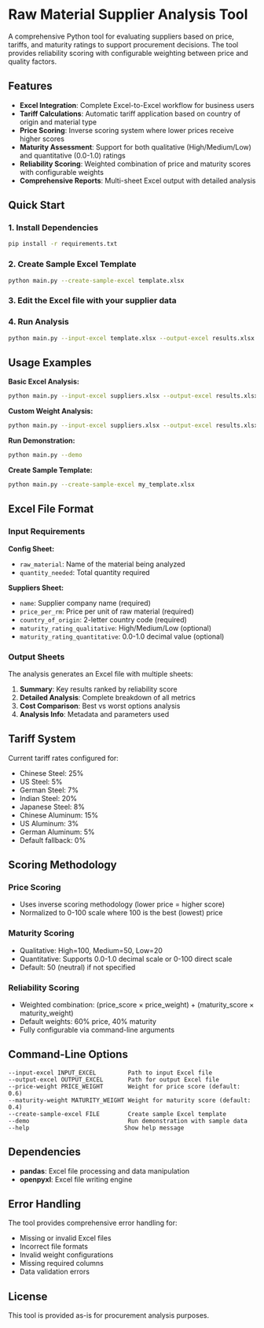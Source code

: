 # Raw Material Supplier Analysis Tool

A comprehensive Python tool for evaluating suppliers based on price, tariffs, and maturity ratings to support procurement decisions. The tool provides reliability scoring with configurable weighting between price and quality factors.

## Features

- **Excel Integration**: Complete Excel-to-Excel workflow for business users
- **Tariff Calculations**: Automatic tariff application based on country of origin and material type
- **Price Scoring**: Inverse scoring system where lower prices receive higher scores
- **Maturity Assessment**: Support for both qualitative (High/Medium/Low) and quantitative (0.0-1.0) ratings
- **Reliability Scoring**: Weighted combination of price and maturity scores with configurable weights
- **Comprehensive Reports**: Multi-sheet Excel output with detailed analysis

## Quick Start

### 1. Install Dependencies
```bash
pip install -r requirements.txt
```

### 2. Create Sample Excel Template
```bash
python main.py --create-sample-excel template.xlsx
```

### 3. Edit the Excel file with your supplier data

### 4. Run Analysis
```bash
python main.py --input-excel template.xlsx --output-excel results.xlsx
```

## Usage Examples

**Basic Excel Analysis:**
```bash
python main.py --input-excel suppliers.xlsx --output-excel results.xlsx
```

**Custom Weight Analysis:**
```bash
python main.py --input-excel suppliers.xlsx --output-excel results.xlsx --price-weight 0.7 --maturity-weight 0.3
```

**Run Demonstration:**
```bash
python main.py --demo
```

**Create Sample Template:**
```bash
python main.py --create-sample-excel my_template.xlsx
```

## Excel File Format

### Input Requirements

**Config Sheet:**
- `raw_material`: Name of the material being analyzed
- `quantity_needed`: Total quantity required

**Suppliers Sheet:**
- `name`: Supplier company name (required)
- `price_per_rm`: Price per unit of raw material (required)
- `country_of_origin`: 2-letter country code (required)
- `maturity_rating_qualitative`: High/Medium/Low (optional)
- `maturity_rating_quantitative`: 0.0-1.0 decimal value (optional)

### Output Sheets

The analysis generates an Excel file with multiple sheets:

1. **Summary**: Key results ranked by reliability score
2. **Detailed Analysis**: Complete breakdown of all metrics
3. **Cost Comparison**: Best vs worst options analysis
4. **Analysis Info**: Metadata and parameters used

## Tariff System

Current tariff rates configured for:
- Chinese Steel: 25%
- US Steel: 5%
- German Steel: 7%
- Indian Steel: 20%
- Japanese Steel: 8%
- Chinese Aluminum: 15%
- US Aluminum: 3%
- German Aluminum: 5%
- Default fallback: 0%

## Scoring Methodology

### Price Scoring
- Uses inverse scoring methodology (lower price = higher score)
- Normalized to 0-100 scale where 100 is the best (lowest) price

### Maturity Scoring
- Qualitative: High=100, Medium=50, Low=20
- Quantitative: Supports 0.0-1.0 decimal scale or 0-100 direct scale
- Default: 50 (neutral) if not specified

### Reliability Scoring
- Weighted combination: (price_score × price_weight) + (maturity_score × maturity_weight)
- Default weights: 60% price, 40% maturity
- Fully configurable via command-line arguments

## Command-Line Options

```
--input-excel INPUT_EXCEL         Path to input Excel file
--output-excel OUTPUT_EXCEL       Path for output Excel file
--price-weight PRICE_WEIGHT       Weight for price score (default: 0.6)
--maturity-weight MATURITY_WEIGHT Weight for maturity score (default: 0.4)
--create-sample-excel FILE        Create sample Excel template
--demo                            Run demonstration with sample data
--help                           Show help message
```

## Dependencies

- **pandas**: Excel file processing and data manipulation
- **openpyxl**: Excel file writing engine

## Error Handling

The tool provides comprehensive error handling for:
- Missing or invalid Excel files
- Incorrect file formats
- Invalid weight configurations
- Missing required columns
- Data validation errors

## License

This tool is provided as-is for procurement analysis purposes.